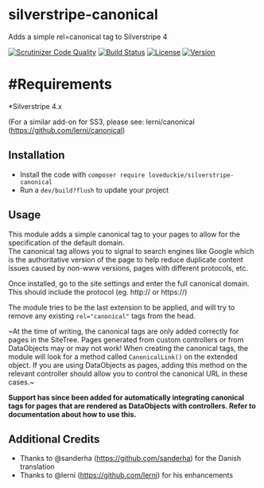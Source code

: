 # silverstripe-canonical

Adds a simple rel=canonical tag to Silverstripe 4

[![Scrutinizer Code Quality](https://scrutinizer-ci.com/g/loveduckie/silverstripe-canonical/badges/quality-score.png?b=master)](https://scrutinizer-ci.com/g/loveduckie/silverstripe-canonical/?branch=master)
[![Build Status](https://scrutinizer-ci.com/g/loveduckie/silverstripe-canonical/badges/build.png?b=master)](https://scrutinizer-ci.com/g/loveduckie/silverstripe-canonical/build-status/master)
[![License](https://img.shields.io/badge/License-BSD%203--Clause-blue.svg)](LICENSE.md)
[![Version](http://img.shields.io/packagist/v/loveduckie/silverstripe-canonical.svg?style=flat)](https://packagist.org/packages/loveduckie/silverstripe-canonical)

# #Requirements

*Silverstripe 4.x

(For a similar add-on for SS3, please see: lerni/canonical (<https://github.com/lerni/canonical>)

## Installation

* Install the code with `composer require loveduckie/silverstripe-canonical`
* Run a `dev/build?flush` to update your project

## Usage

This module adds a simple canonical tag to your pages to allow for the specification of the default domain.  
The canonical tag allows you to signal to search engines like Google which is the authoritative version of the page to help reduce duplicate content issues caused by non-www versions, pages with different protocols, etc.

Once installed, go to the site settings and enter the full canonical domain.   This should include the protocol (eg. http:// or https://)

The module tries to be the last extension to be applied, and will try to remove any existing `rel="canonical"` tags from the head.  

~At the time of writing, the canonical tags are only added correctly for pages in the SiteTree.   Pages generated from custom controllers or from DataObjects may or may not work!  When creating the canonical tags, the module will look for a method called `CanonicalLink()` on the extended object.  If you are using DataObjects as pages, adding this method on the relevant controller should allow you to control the canonical URL in these cases.~

**Support has since been added for automatically integrating canonical tags for pages that are rendered as DataObjects with controllers. Refer to documentation about how to use this.**

## Additional Credits

* Thanks to @sanderha (<https://github.com/sanderha>) for the Danish translation
* Thanks to @lerni (<https://github.com/lerni>) for his enhancements
